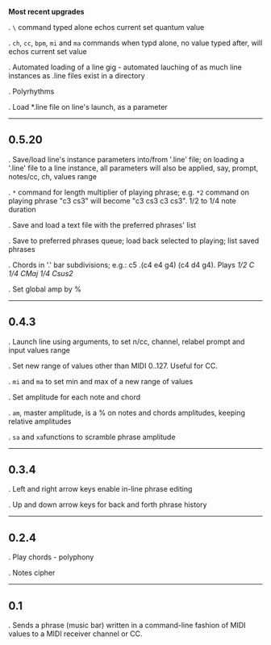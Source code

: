 **Most recent upgrades**

. `\` command typed alone echos current set quantum value

. `ch`, `cc`, `bpm`, `mi` and `ma` commands when typd alone, no value typed after, will echos current set value

. Automated loading of a line gig - automated lauching of as much line instances as .line files exist in a directory

. Polyrhythms

. Load *.line file on line's launch, as a parameter

____

## 0.5.20

. Save/load line's instance parameters into/from '.line' file; on loading a '.line' file to a line instance, all parameters will also be applied, say, prompt, notes/cc, ch, values range

. `*` command for length multiplier of playing phrase; e.g. `*2` command on playing phrase "c3 cs3" will become "c3 cs3 c3 cs3". 1/2 to 1/4 note duration

. Save and load a text file with the preferred phrases' list

. Save to preferred phrases queue; load back selected to playing; list saved phrases

. Chords in '.' bar subdivisions; e.g.: c5 .(c4 e4 g4) (c4 d4 g4). Plays *1/2 C 1/4 CMaj 1/4 Csus2*

. Set global amp by %

____

## 0.4.3

. Launch line using arguments, to set n/cc, channel, relabel prompt and input values range

. Set new range of values other than MIDI 0..127. Useful for CC.

. `mi` and `ma` to set min and max of a new range of values

. Set amplitude for each note and chord

. `am`, master amplitude, is a % on notes and chords amplitudes, keeping relative amplitudes

. `sa` and `xa`functions to scramble phrase amplitude

____

## 0.3.4

. Left and right arrow keys enable in-line phrase editing 

. Up and down arrow keys for back and forth phrase history

____


## 0.2.4

. Play chords - polyphony

. Notes cipher

____

## 0.1

. Sends a phrase (music bar) written in a command-line fashion of MIDI values to a MIDI receiver channel or CC.
